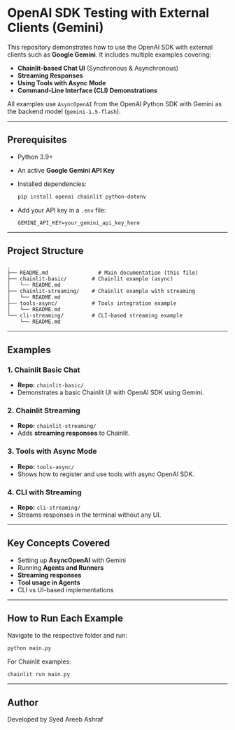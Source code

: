 # OpenAI SDK Testing with External Clients (Gemini)

This repository demonstrates how to use the OpenAI SDK with external clients such as **Google Gemini**. It includes multiple examples covering:

- **Chainlit-based Chat UI** (Synchronous & Asynchronous)
- **Streaming Responses**
- **Using Tools with Async Mode**
- **Command-Line Interface (CLI) Demonstrations**

All examples use `AsyncOpenAI` from the OpenAI Python SDK with Gemini as the backend model (`gemini-1.5-flash`).

---

## Prerequisites

- Python 3.9+
- An active **Google Gemini API Key**
- Installed dependencies:
  ```bash
  pip install openai chainlit python-dotenv
  ```

- Add your API key in a `.env` file:
  ```
  GEMINI_API_KEY=your_gemini_api_key_here
  ```

---

## Project Structure

```
.
├── README.md                # Main documentation (this file)
├── chainlit-basic/        # Chainlit example (async)
│   └── README.md
├── chainlit-streaming/    # Chainlit example with streaming
│   └── README.md
├── tools-async/           # Tools integration example
│   └── README.md
└── cli-streaming/         # CLI-based streaming example
    └── README.md
```

---

## Examples

### 1. **Chainlit Basic Chat**
- **Repo:** `chainlit-basic/`
- Demonstrates a basic Chainlit UI with OpenAI SDK using Gemini.

### 2. **Chainlit Streaming**
- **Repo:** `chainlit-streaming/`
- Adds **streaming responses** to Chainlit.

### 3. **Tools with Async Mode**
- **Repo:** `tools-async/`
- Shows how to register and use tools with async OpenAI SDK.

### 4. **CLI with Streaming**
- **Repo:** `cli-streaming/`
- Streams responses in the terminal without any UI.

---

## Key Concepts Covered
- Setting up **AsyncOpenAI** with Gemini
- Running **Agents and Runners**
- **Streaming responses**
- **Tool usage in Agents**
- CLI vs UI-based implementations

---

## How to Run Each Example
Navigate to the respective folder and run:

```bash
python main.py
```

For Chainlit examples:
```bash
chainlit run main.py
```

---

## Author
Developed by Syed Areeb Ashraf
